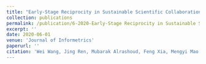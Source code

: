 ```yaml
---
title: "Early-Stage Reciprocity in Sustainable Scientific Collaboration"
collection: publications
permalink: /publication/6-2020-Early-Stage Reciprocity in Sustainable Scientific Collaboration
excerpt: ''
date: 2020-06-01
venue: 'Journal of Informetrics'
paperurl: ''
citation: 'Wei Wang, Jing Ren, Mubarak Alrashoud, Feng Xia, Mengyi Mao, Amr Tolba. Early-Stage Reciprocity in Sustainable Scientific Collaboration, <i>Journal of Informetrics</i>, Volume 14, Issue 3, August 2020. ’
---
```

